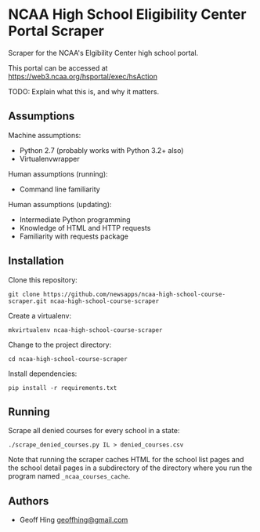 NCAA High School Eligibility Center Portal Scraper
==================================================

Scraper for the NCAA's Elgibility Center high school portal.

This portal can be accessed at https://web3.ncaa.org/hsportal/exec/hsAction

TODO: Explain what this is, and why it matters.  

Assumptions
-----------

Machine assumptions:

* Python 2.7 (probably works with Python 3.2+ also)
* Virtualenvwrapper

Human assumptions (running):

* Command line familiarity

Human assumptions (updating):

* Intermediate Python programming
* Knowledge of HTML and HTTP requests
* Familiarity with requests package

Installation
------------

Clone this repository:

    git clone https://github.com/newsapps/ncaa-high-school-course-scraper.git ncaa-high-school-course-scraper

Create a virtualenv:

    mkvirtualenv ncaa-high-school-course-scraper

Change to the project directory:

    cd ncaa-high-school-course-scraper

Install dependencies:

    pip install -r requirements.txt

Running
-------

Scrape all denied courses for every school in a state:

    ./scrape_denied_courses.py IL > denied_courses.csv

Note that running the scraper caches HTML for the school list pages and the school detail pages in a subdirectory of the directory where you run the program named `_ncaa_courses_cache`.

Authors
-------

* Geoff Hing <geoffhing@gmail.com>
